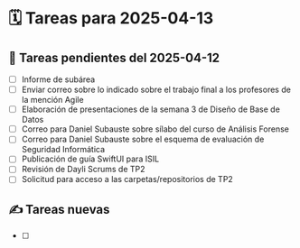 # 🗓️ Tareas para 2025-04-13

## 🔁 Tareas pendientes del 2025-04-12
- [ ] Informe de subárea
- [ ] Enviar correo sobre lo indicado sobre el trabajo final a los profesores de la mención Agile
- [ ] Elaboración de presentaciones de la semana 3 de Diseño de Base de Datos
- [ ] Correo para Daniel Subauste sobre sílabo del curso de Análisis Forense
- [ ] Correo para Daniel Subauste sobre el esquema de evaluación de Seguridad Informática
- [ ] Publicación de guía SwiftUI para ISIL
- [ ] Revisión de Dayli Scrums de TP2
- [ ] Solicitud para acceso a las carpetas/repositorios de TP2

## ✍️ Tareas nuevas
- [ ] 
